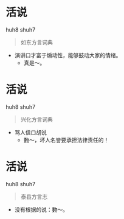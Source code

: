 # 活说
huh8 shuh7
> 如东方言词典
- 演讲口才富于煽动性，能够鼓动大家的情绪。
  - 真是～。

# 活说
huh8 shuh7
> 兴化方言词典
- 骂人信口胡说
  - 覅～，坏人名誉要承担法律责任的！

# 活说
huh8 shuh7
> 泰县方言志
- 没有根据的说：覅～。
